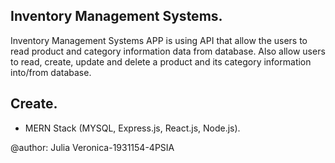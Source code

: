 ## Inventory Management Systems.
Inventory Management Systems APP is using API that allow the users to read product and category information data from database. Also allow users to read, create, update and delete a product and its category information into/from database.

## Create.
* MERN Stack (MYSQL, Express.js, React.js, Node.js).


@author: Julia Veronica-1931154-4PSIA